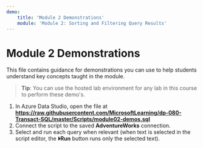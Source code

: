 ```yaml
---
demo:
    title: 'Module 2 Demonstrations'
    module: 'Module 2: Sorting and Filtering Query Results'
---
```


# Module 2 Demonstrations

This file contains guidance for demonstrations you can use to help students understand key concepts taught in the module.

> **Tip**: You can use the hosted lab environment for any lab in this course to perform these demo's.

1. In Azure Data Studio, open the file at **https://raw.githubusercontent.com/MicrosoftLearning/dp-080-Transact-SQL/master/Scripts/module02-demos.sql**
2. Connect the script to the saved **AdventureWorks** connection.
3. Select and run each query when relevant (when text is selected in the script editor, the **&#x23f5;Run** button runs only the selected text).
